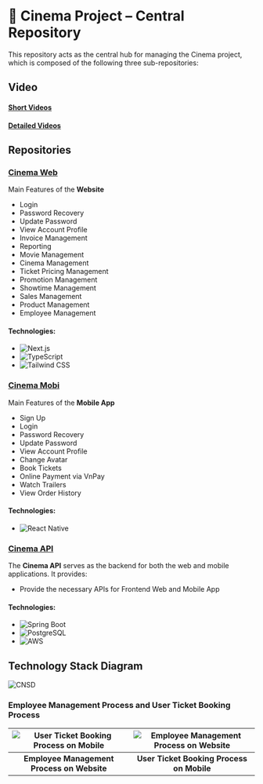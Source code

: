 # 🎥 Cinema Project – Central Repository

This repository acts as the central hub for managing the Cinema project, which is composed of the following three sub-repositories:

## Video

#### [Short Videos](https://www.youtube.com/watch?v=ea9zK-zwXWI&t=232s)
#### [Detailed Videos](https://youtu.be/0QWEGVPIxUE)


## Repositories

### [Cinema Web](https://github.com/Minhquanzz1002/cinema-web)
Main Features of the **Website**
- Login
- Password Recovery
- Update Password
- View Account Profile
- Invoice Management
- Reporting
- Movie Management
- Cinema Management
- Ticket Pricing Management
- Promotion Management
- Showtime Management
- Sales Management
- Product Management
- Employee Management

#### Technologies:
- ![Next.js](https://img.shields.io/badge/Next.js-14-black?style=flat&logo=next.js&logoColor=white)
- ![TypeScript](https://img.shields.io/badge/TypeScript-5-blue?style=flat&logo=typescript&logoColor=white)
- ![Tailwind CSS](https://img.shields.io/badge/Tailwind%20CSS-3.4.1-blue?style=flat&logo=tailwind-css&logoColor=white)

### [Cinema Mobi](https://github.com/bthope/GalaxyCinema)
Main Features of the **Mobile App**
- Sign Up
- Login
- Password Recovery
- Update Password
- View Account Profile
- Change Avatar
- Book Tickets
- Online Payment via VnPay
- Watch Trailers
- View Order History

#### Technologies:
- ![React Native](https://img.shields.io/badge/React%20Native-0.71-blue?style=flat&logo=react&logoColor=white)

### [Cinema API](https://github.com/Minhquanzz1002/cinema-api)
The **Cinema API** serves as the backend for both the web and mobile applications. It provides:
- Provide the necessary APIs for Frontend Web and Mobile App

#### Technologies:
- ![Spring Boot](https://img.shields.io/badge/Spring%20Boot-3.2-green?style=flat&logo=spring&logoColor=white)
- ![PostgreSQL](https://img.shields.io/badge/PostgreSQL-16-blue?style=flat&logo=postgresql&logoColor=white)
- ![AWS](https://img.shields.io/badge/AWS-Deployments-232F3E?style=flat&logo=amazonaws&logoColor=white)

## Technology Stack Diagram

![CNSD](https://github.com/user-attachments/assets/ce2c7c29-b05d-4da5-88ee-3221bd3329bc)

### Employee Management Process and User Ticket Booking Process  

| ![User Ticket Booking Process on Mobile](https://github.com/user-attachments/assets/864bc83f-edc0-4e0d-9c0d-f23686a8d50f) | ![Employee Management Process on Website](https://github.com/user-attachments/assets/f0d84eb5-54c3-417e-9217-dd0dc13a9f27) |
|:--:|:--:|
| **Employee Management Process on Website** | **User Ticket Booking Process on Mobile** |



